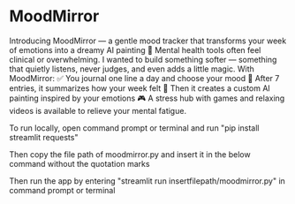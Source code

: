 # MoodMirror
Introducing MoodMirror — a gentle mood tracker that transforms your week of emotions into a dreamy AI painting 🎨
Mental health tools often feel clinical or overwhelming. I wanted to build something softer — something that quietly listens, never judges, and even adds a little magic. 
With MoodMirror:
 ✅ You journal one line a day and choose your mood
 🧠 After 7 entries, it summarizes how your week felt
 🎨 Then it creates a custom AI painting inspired by your emotions
 🎮 A stress hub with games and relaxing videos is available to relieve your mental fatigue.
 
To run locally, open command prompt or terminal and run "pip install streamlit requests"

Then copy the file path of moodmirror.py and insert it in the below command without the quotation marks

Then run the app by entering "streamlit run insertfilepath/moodmirror.py" in command prompt or terminal
